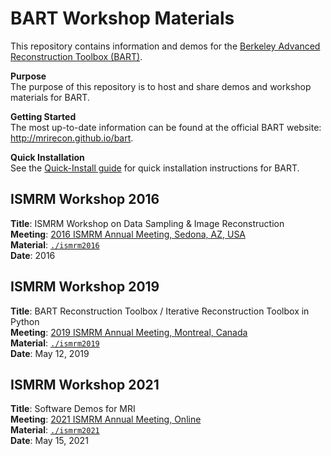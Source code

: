 # BART Workshop Materials

This repository contains information and demos for the [Berkeley Advanced Reconstruction Toolbox (BART)](http://mrirecon.github.io/bart).


**Purpose**  
The purpose of this repository is to host and share demos and workshop materials for BART.

**Getting Started**  
The most up-to-date information can be found at the official BART website: http://mrirecon.github.io/bart.

**Quick Installation**  
See the [Quick-Install guide](doc/quick-install.md) for quick installation instructions for BART.


## ISMRM Workshop 2016
**Title**: ISMRM Workshop on Data Sampling & Image Reconstruction  
**Meeting**: [2016 ISMRM Annual Meeting, Sedona, AZ, USA](http://www.ismrm.org/workshops/Data16/)  
**Material**: [`./ismrm2016`](./ismrm2016/)  
**Date**: 2016

## ISMRM Workshop 2019
**Title**: BART Reconstruction Toolbox / Iterative Reconstruction Toolbox in Python  
**Meeting**: [2019 ISMRM Annual Meeting, Montreal, Canada](https://www.ismrm.org/19m/)  
**Material**: [`./ismrm2019`](./ismrm2019/)  
**Date**: May 12, 2019

## ISMRM Workshop 2021
**Title**: Software Demos for MRI  
**Meeting**: [2021 ISMRM Annual Meeting, Online](https://www.ismrm.org/21m/)  
**Material**: [`./ismrm2021`](./ismrm2021/)  
**Date**: May 15, 2021